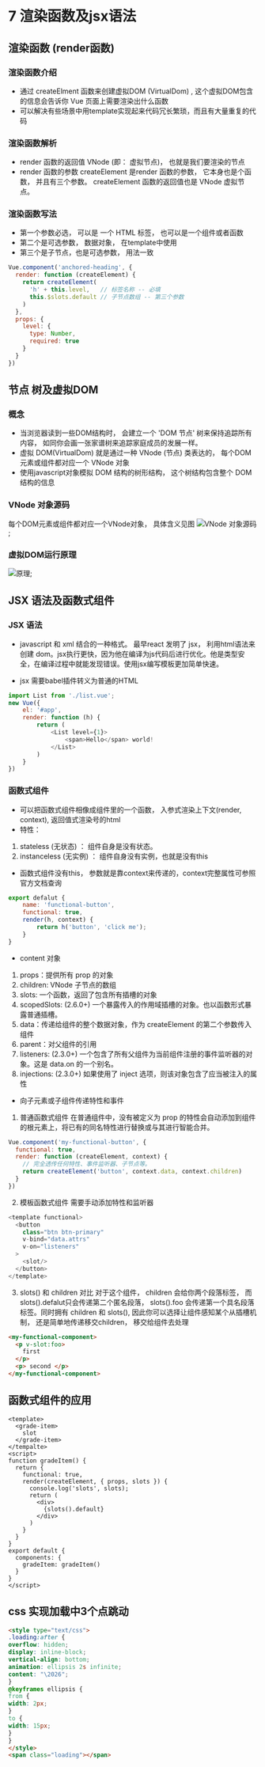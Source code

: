 # 7 渲染函数及jsx语法

## 渲染函数 (render函数)

### 渲染函数介绍
* 通过 createElment 函数来创建虚拟DOM (VirtualDom) , 这个虚拟DOM包含的信息会告诉你 Vue 页面上需要渲染出什么函数
* 可以解决有些场景中用template实现起来代码冗长繁琐，而且有大量重复的代码

### 渲染函数解析
* render 函数的返回值 VNode (即： 虚拟节点)， 也就是我们要渲染的节点
* render 函数的参数  createElement 是render 函数的参数， 它本身也是个函数， 并且有三个参数。 createElement 函数的返回值也是 VNode 虚拟节点。

### 渲染函数写法
* 第一个参数必选， 可以是 一个 HTML 标签， 也可以是一个组件或者函数
* 第二个是可选参数， 数据对象， 在template中使用
* 第三个是子节点，也是可选参数， 用法一致
```javascript
Vue.component('anchored-heading', {
  render: function (createElement) {
    return createElement(
      'h' + this.level,   // 标签名称 -- 必填
      this.$slots.default // 子节点数组 -- 第三个参数
    )
  },
  props: {
    level: {
      type: Number,
      required: true
    }
  }
})
```

## 节点 树及虚拟DOM

### 概念
* 当浏览器读到一些DOM结构时， 会建立一个 'DOM 节点' 树来保持追踪所有内容， 如同你会画一张家谱树来追踪家庭成员的发展一样。
* 虚拟 DOM(VirtualDom) 就是通过一种 VNode (节点) 类表达的， 每个DOM元素或组件都对应一个 VNode 对象
* 使用javascript对象模拟 DOM 结构的树形结构， 这个树结构包含整个 DOM 结构的信息

### VNode 对象源码
每个DOM元素或组件都对应一个VNode对象， 具体含义见图
![VNode 对象源码](./imgs/7.1.jpg);

### 虚拟DOM运行原理
![原理](./imgs/7.2.jpg);

## JSX 语法及函数式组件

### JSX 语法
* javascript 和 xml 结合的一种格式。 最早react 发明了 jsx， 利用html语法来创建 dom。jsx执行更快，因为他在编译为js代码后进行优化。他是类型安全，在编译过程中就能发现错误。使用jsx编写模板更加简单快速。

* jsx 需要babel插件转义为普通的HTML

```javascript
import List from './list.vue';
new Vue({
	el: '#app',
	render: function (h) {
		return (
			<List level={1}>
				<span>Hello</span> world!
			</List>
		)
	}
})
```

### 函数式组件
* 可以把函数式组件相像成组件里的一个函数， 入参式渲染上下文(render, context), 返回值式渲染号的html
* 特性： 
1. stateless (无状态) ： 组件自身是没有状态。
2. instanceless (无实例) ： 组件自身没有实例，也就是没有this
* 函数式组件没有this， 参数就是靠context来传递的，context完整属性可参照官方文档查询
```javascript
export defalut {
	name: 'functional-button',
	functional: true,
	render(h, context) {
		return h('button', 'click me');
	}
}
```
* content 对象
1. props：提供所有 prop 的对象
2. children: VNode 子节点的数组
3. slots: 一个函数，返回了包含所有插槽的对象
4. scopedSlots: (2.6.0+) 一个暴露传入的作用域插槽的对象。也以函数形式暴露普通插槽。
5. data：传递给组件的整个数据对象，作为 createElement 的第二个参数传入组件
6. parent：对父组件的引用
7. listeners: (2.3.0+) 一个包含了所有父组件为当前组件注册的事件监听器的对象。这是 data.on 的一个别名。
8. injections: (2.3.0+) 如果使用了 inject 选项，则该对象包含了应当被注入的属性

* 向子元素或子组件传递特性和事件
1. 普通函数式组件
在普通组件中，没有被定义为 prop 的特性会自动添加到组件的根元素上，将已有的同名特性进行替换或与其进行智能合并。
```javascript
Vue.component('my-functional-button', {
  functional: true,
  render: function (createElement, context) {
    // 完全透传任何特性、事件监听器、子节点等。
    return createElement('button', context.data, context.children)
  }
})
```
2. 模板函数式组件
需要手动添加特性和监听器
```javascript
<template functional>
  <button
    class="btn btn-primary"
    v-bind="data.attrs"
    v-on="listeners"
  >
    <slot/>
  </button>
</template>
```

3. slots() 和 children 对比
对于这个组件， children 会给你两个段落标签， 而slots().defalut只会传递第二个匿名段落， slots().foo 会传递第一个具名段落标签。同时拥有 children 和 slots(), 因此你可以选择让组件感知某个从插槽机制， 还是简单地传递移交children， 移交给组件去处理
```html
<my-functional-component>
  <p v-slot:foo>
    first
  </p>
  <p> second </p>
</my-functional-component>
```

## 函数式组件的应用

```vue
<template>
  <grade-item>
    slot
  </grade-item>
</tempalte>
<script>
function gradeItem() {
  return {
    functional: true,
    render(createElement, { props, slots }) {
      console.log('slots', slots);
      return (
        <div>
          {slots().default}
        </div>
      )
    }
  }
}
export default {
  components: {
    gradeItem: gradeItem()
  }
}
</script>

```

## css 实现加载中3个点跳动

```html
<style type="text/css">
.loading:after {
overflow: hidden;
display: inline-block;
vertical-align: bottom;
animation: ellipsis 2s infinite;
content: "\2026";
}
@keyframes ellipsis {
from {
width: 2px;
}
to {
width: 15px;
}
}
</style>
<span class="loading"></span>
```